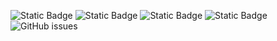 ![Static Badge](https://img.shields.io/badge/blacklists-60-000000) ![Static Badge](https://img.shields.io/badge/blacklisted-3169147-cc0000) ![Static Badge](https://img.shields.io/badge/whitelisted-2243-00CC00) ![Static Badge](https://img.shields.io/badge/streaming_blacklist-28107-000000) ![GitHub issues](https://img.shields.io/github/issues/fabriziosalmi/blacklists)
